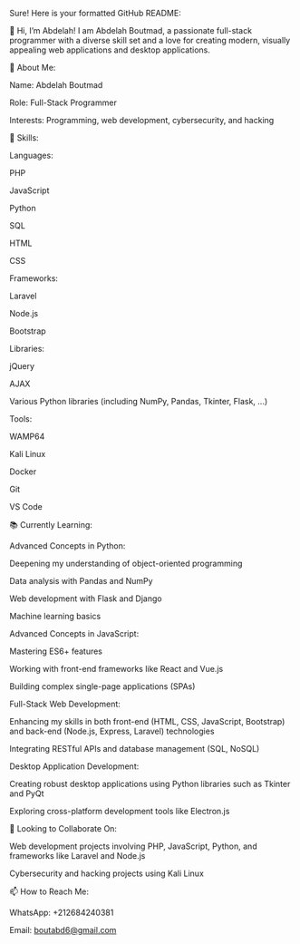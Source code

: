 
Sure! Here is your formatted GitHub README:

👋 Hi, I’m Abdelah!
I am Abdelah Boutmad, a passionate full-stack programmer with a diverse skill set and a love for creating modern, visually appealing web applications and desktop applications.

🌟 About Me:


Name: Abdelah Boutmad

Role: Full-Stack Programmer

Interests: Programming, web development, cybersecurity, and hacking


💼 Skills:

Languages:

PHP

JavaScript

Python

SQL

HTML

CSS

Frameworks:

Laravel

Node.js

Bootstrap

Libraries:

jQuery

AJAX

Various Python libraries (including NumPy, Pandas, Tkinter, Flask, ...)

Tools:

WAMP64

Kali Linux

Docker

Git

VS Code



📚 Currently Learning:



Advanced Concepts in Python:

Deepening my understanding of object-oriented programming

Data analysis with Pandas and NumPy

Web development with Flask and Django

Machine learning basics

Advanced Concepts in JavaScript:

Mastering ES6+ features

Working with front-end frameworks like React and Vue.js

Building complex single-page applications (SPAs)

Full-Stack Web Development:

Enhancing my skills in both front-end (HTML, CSS, JavaScript, Bootstrap) and back-end (Node.js, Express, Laravel) technologies

Integrating RESTful APIs and database management (SQL, NoSQL)

Desktop Application Development:

Creating robust desktop applications using Python libraries such as Tkinter and PyQt

Exploring cross-platform development tools like Electron.js





💞️ Looking to Collaborate On:

Web development projects involving PHP, JavaScript, Python, and frameworks like Laravel and Node.js

Cybersecurity and hacking projects using Kali Linux


📫 How to Reach Me:


WhatsApp: +212684240381



Email: boutabd6@gmail.com
